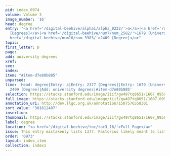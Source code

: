 ```yaml
---
pid: index_0974
volume: Volume 3
image_number: '16'
head: degree
entry: "<a href='/digital-beehive/alpha1/alpha_0222/'>a</a>|<a href='/digital-beehive/num10/num_3350/'>2377
  [Degrees]</a>|<a href='/digital-beehive/num7/num_2582/'>1679 [University-Degrees]</a>|<a
  href='/digital-beehive/num10/num_3383/'>2409 [Degree]</a>"
topic:
first_letter: D
page:
add: university degrees
xref:
see:
index:
item: "#item-d7e80b885"
unparsed:
line: 'Head: degree|Entry: a|Entry: 2377 [Degrees]|Entry: 1679 [University-Degrees]|Entry:
  2409 [Degree]|Add: university degrees|#item-d7e80b885'
selection: https://stacks.stanford.edu/image/iiif/gw497tq8651/1607_0959/365,2407,767,223/full/0/default.jpg
full_image: https://stacks.stanford.edu/image/iiif/gw497tq8651/1607_0959/full/full/0/default.jpg
annotation_uri: http://dev.llgc.org.uk/annotation/1507576558301
sort_value: '301612407'
insertion:
thumbnail: https://stacks.stanford.edu/image/iiif/gw497tq8651/1607_0959/365,2407,767,223/150,/0/default.jpg
label: degree
location: "<a href='/digital-beehive/toc/toc3_16/'>Full Page</a>"
issue: This entry mistakenly lists 1377. Pastorius likely meant to list 2377 [Degrees].
order: '0973'
layout: index_item
collection: index1
---
```

